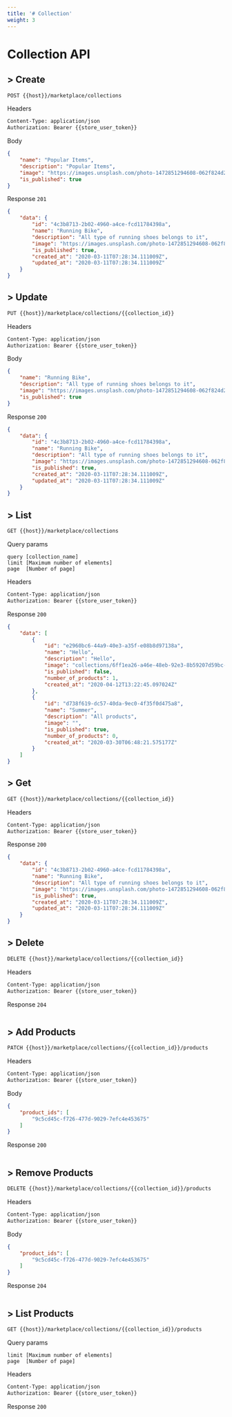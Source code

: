 ```yaml
---
title: '# Collection'
weight: 3
---
```


# Collection API

## > Create
```bash
POST {{host}}/marketplace/collections
```

Headers
```bash
Content-Type: application/json
Authorization: Bearer {{store_user_token}}
```

Body
```json
{
    "name": "Popular Items",
    "description": "Popular Items",
    "image": "https://images.unsplash.com/photo-1472851294608-062f824d29cc",
    "is_published": true
}
```

Response `201`
```json
{
    "data": {
        "id": "4c3b8713-2b02-4960-a4ce-fcd11784398a",
        "name": "Running Bike",
        "description": "All type of running shoes belongs to it",
        "image": "https://images.unsplash.com/photo-1472851294608-062f824d29cc",
        "is_published": true,
        "created_at": "2020-03-11T07:28:34.111009Z",
        "updated_at": "2020-03-11T07:28:34.111009Z"
    }
}
```

## > Update
```bash
PUT {{host}}/marketplace/collections/{{collection_id}}
```

Headers
```bash
Content-Type: application/json
Authorization: Bearer {{store_user_token}}
```

Body
```json
{
    "name": "Running Bike",
    "description": "All type of running shoes belongs to it",
    "image": "https://images.unsplash.com/photo-1472851294608-062f824d29cc",
    "is_published": true
}
```

Response `200`
```json
{
    "data": {
        "id": "4c3b8713-2b02-4960-a4ce-fcd11784398a",
        "name": "Running Bike",
        "description": "All type of running shoes belongs to it",
        "image": "https://images.unsplash.com/photo-1472851294608-062f824d29cc",
        "is_published": true,
        "created_at": "2020-03-11T07:28:34.111009Z",
        "updated_at": "2020-03-11T07:28:34.111009Z"
    }
}
```

## > List
```bash
GET {{host}}/marketplace/collections
```

Query params
```text
query [collection_name]
limit [Maximum number of elements]
page  [Number of page]
```

Headers
```bash
Content-Type: application/json
Authorization: Bearer {{store_user_token}}
```

Response `200`
```json
{
    "data": [
        {
            "id": "e2960bc6-44a9-40e3-a35f-e08b8d97138a",
            "name": "Hello",
            "description": "Hello",
            "image": "collections/6ff1ea26-a46e-48eb-92e3-8b59207d59bc-bG9nbw==.png",
            "is_published": false,
            "number_of_products": 1,
            "created_at": "2020-04-12T13:22:45.097024Z"
        },
        {
            "id": "d738f619-dc57-40da-9ec0-4f35f0d475a8",
            "name": "Summer",
            "description": "All products",
            "image": "",
            "is_published": true,
            "number_of_products": 0,
            "created_at": "2020-03-30T06:48:21.575177Z"
        }
    ]
}
```

## > Get
```bash
GET {{host}}/marketplace/collections/{{collection_id}}
```

Headers
```bash
Content-Type: application/json
Authorization: Bearer {{store_user_token}}
```

Response `200`
```json
{
    "data": {
        "id": "4c3b8713-2b02-4960-a4ce-fcd11784398a",
        "name": "Running Bike",
        "description": "All type of running shoes belongs to it",
        "image": "https://images.unsplash.com/photo-1472851294608-062f824d29cc",
        "is_published": true,
        "created_at": "2020-03-11T07:28:34.111009Z",
        "updated_at": "2020-03-11T07:28:34.111009Z"
    }
}
```

## > Delete
```bash
DELETE {{host}}/marketplace/collections/{{collection_id}}
```

Headers
```bash
Content-Type: application/json
Authorization: Bearer {{store_user_token}}
```

Response `204`
```bash

```

## > Add Products
```bash
PATCH {{host}}/marketplace/collections/{{collection_id}}/products
```

Headers
```bash
Content-Type: application/json
Authorization: Bearer {{store_user_token}}
```

Body
```json
{
    "product_ids": [
        "9c5cd45c-f726-477d-9029-7efc4e453675"
    ]
}
```

Response `200`
```json

```

## > Remove Products
```bash
DELETE {{host}}/marketplace/collections/{{collection_id}}/products
```

Headers
```bash
Content-Type: application/json
Authorization: Bearer {{store_user_token}}
```

Body
```json
{
    "product_ids": [
        "9c5cd45c-f726-477d-9029-7efc4e453675"
    ]
}
```

Response `204`
```json

```

## > List Products
```bash
GET {{host}}/marketplace/collections/{{collection_id}}/products
```

Query params
```text
limit [Maximum number of elements]
page  [Number of page]
```

Headers
```bash
Content-Type: application/json
Authorization: Bearer {{store_user_token}}
```

Response `200`
```json

```
